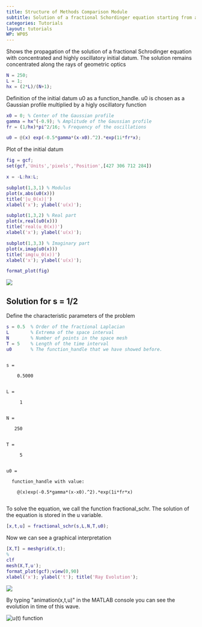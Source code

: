 ```yaml
---
title: Structure of Methods Comparison Module
subtitle: Solution of a fractional Schordinger equation starting from a concentrated and highly oscillatory initial datum, and display of its propagation properties along the rays of geometric optics 
categories: Tutorials
layout: tutorials
WP: WP05
---
```



Shows the propagation of the solution of a fractional Schrodinger equation with concentrated and highly oscillatory initial datum. The solution remains concentrated along the rays of geometric optics



```matlab
N = 250;
L = 1;
hx = (2*L)/(N+1);
```


Definition of the initial datum u0 as a function_handle. u0 is chosen as a Gaussian profile multiplied by a higly oscillatory function



```matlab
x0 = 0; % Center of the Gaussian profile
gamma = hx^(-0.9); % Amplitude of the Gaussian profile
fr = (1/hx)*pi^2/16; % Frequency of the oscillations
```



```matlab
u0 = @(x) exp(-0.5*gamma*(x-x0).^2).*exp(1i*fr*x);
```


Plot of the initial datum



```matlab
fig = gcf;
set(gcf,'Units','pixels','Position',[427 306 712 284])

x = -L:hx:L;

subplot(1,3,1) % Modulus
plot(x,abs(u0(x)))
title('|u_0(x)|')
xlabel('x'); ylabel('u(x)');

subplot(1,3,2) % Real part
plot(x,real(u0(x)))
title('real(u_0(x))')
xlabel('x'); ylabel('u(x)');

subplot(1,3,3) % Imaginary part
plot(x,imag(u0(x)))
title('img(u_0(x))')
xlabel('x'); ylabel('u(x)');

format_plot(fig)
```


![](./../../assets/imgs/WP05/P0001/WKB_expansion-md_01.png)


## Solution for s = 1/2


Define the characteristic parameters of the problem



```matlab
s = 0.5  % Order of the fractional Laplacian
L        % Extrema of the space interval
N        % Number of points in the space mesh
T = 5    % Length of the time interval
u0       % The function_handle that we have showed before.
```




```

s =

    0.5000


L =

     1


N =

   250


T =

     5


u0 =

  function_handle with value:

    @(x)exp(-0.5*gamma*(x-x0).^2).*exp(1i*fr*x)


```


To solve the equation, we call the function fractional_schr. The solution of the equation is stored in the u variable.



```matlab
[x,t,u] = fractional_schr(s,L,N,T,u0);
```


Now we can see a graphical interpretation



```matlab
[X,T] = meshgrid(x,t);
%
clf
mesh(X,T,u');
format_plot(gcf);view(0,90)
xlabel('x'); ylabel('t'); title('Ray Evolution');
```


![](./../../assets/imgs/WP05/P0001/WKB_expansion-md_02.png)

By typing "animation(x,t,u)" in the MATLAB console you can see the evolution in time of this wave.


![$$u(t)$$ function](../../assets/imgs/WP05/P0001/wave.gif)




